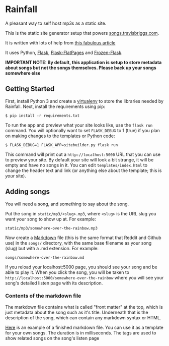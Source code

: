 # Rainfall
A pleasant way to self host mp3s as a static site.

This is the static site generator setup that powers [songs.travisbriggs.com](https://songs.travisbriggs.com).

It is written with lots of help from
[this fabulous article](https://nicolas.perriault.net/code/2012/dead-easy-yet-powerful-static-website-generator-with-flask/)

It uses Python, [Flask](http://flask.pocoo.org/), [Flask-FlatPages](https://pythonhosted.org/Flask-FlatPages/) and
[Frozen-Flask](https://pythonhosted.org/Frozen-Flask/).

**IMPORTANT NOTE: By default, this application is setup to store metadata about songs but not the songs themselves. Please back up your songs somewhere else**

## Getting Started
First, install Python 3 and create a [virtualenv](https://virtualenv.pypa.io/en/latest/) to store the libraries needed by Rainfall. Next, install the requirements using pip:

`$ pip install -r requirements.txt`

To run the app and preview what your site looks like, use the `flask run` command. You will optionally want to set `FLASK_DEBUG` to 1 (true) if you plan on making changes to the templates or Python code:

`$ FLASK_DEBUG=1 FLASK_APP=sitebuilder.py flask run`

This command will print out a `http://localhost:5000` URL that you can use to preview your site. By default your site will look a bit strange, it will be empty and have no songs in it. You can edit `templates/index.html` to change the header text and link (or anything else about the template; this is *your* site).

## Adding songs

You will need a song, and something to say about the song.

Put the song in `static/mp3/<slug>.mp3`, where `<slug>` is the URL slug you want your song to show up at. For example:
  
`static/mp3/somewhere-over-the-rainbow.mp3`

Now create a [Markdown](https://en.wikipedia.org/wiki/Markdown) file (this is the same format that Reddit and Github use) in the `songs/` directory, with the same base filename as your song (slug) but with a .md extension. For example:

`songs/somewhere-over-the-rainbow.md`

If you reload your localhost:5000 page, you should see your song and be able to play it. When you click the song, you will be taken to `http://localhost:5000/somewhere-over-the-rainbow` where you will see your song's detailed listen page with its description.

### Contents of the markdown file

The markdown file contains what is called "front matter" at the top, which is just metadata about the song such as it's title. Underneath that is the description of the song, which can contain any markdown syntax or HTML.

[Here](https://raw.githubusercontent.com/audiodude/songs.travisbriggs.com/master/songs/bit-bop-three-1.md) is an example of a finished markdown file. You can use it as a template for your own songs. The duration is in milliseconds. The tags are used to show related songs on the song's listen page
